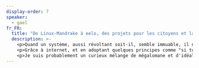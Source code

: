 ```yaml
---
display-order: 7
speaker:
  - gael
fr_FR:
  title: "De Linux-Mandrake à eelo, des projets pour les citoyens et la liberté"
  description: >-
    <p>Quand un système, aussi révoltant soit-il, semble immuable, il ne faut croire en David contre Goliath, il faut éviter de se poser trop de question et aller à l'essentiel : quel est le point qui fait mal quand on le touche, y a t-il une solution possible, et comment vais-je trouver des gens pour supporter le projet.</p>
    <p>Grâce à internet, et en adoptant quelques principes comme "si tu ne peux pas ouvrir la grande porte, passe par la porte de derrière" ou "si tu ne peux pas gagner à ce jeu, changes-en les règles", on peut faire des choses intéressantes et faire bouger les lignes.</p>
    <p>Je suis probablement un curieux mélange de mégalomane et d'idéaliste, mais ces projets m'aident à donner un sens à ma vie. Et je pense que l'accomplissement est une quête plus intéressante que celle du bonheur niais.</p>
---
```

